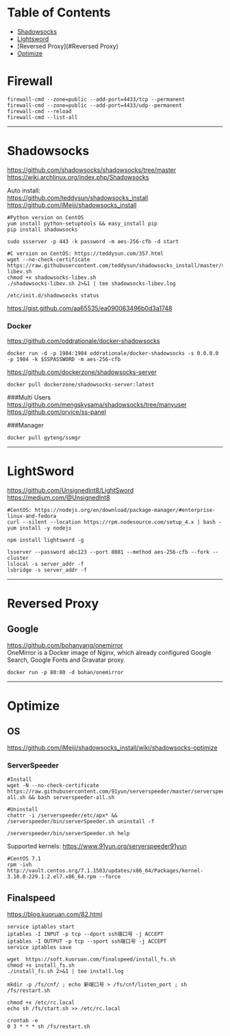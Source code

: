 # Table of Contents
- [Shadowsocks](#shadowsocks)
- [Lightsword](#lightsword)
- [Reversed Proxy](#Reversed Proxy)
- [Optimize](#optimize)



# Firewall
```
firewall-cmd --zone=public --add-port=4433/tcp --permanent
firewall-cmd --zone=public --add-port=4433/udp--permanent
firewall-cmd --reload
firewall-cmd --list-all
```
---
# Shadowsocks
https://github.com/shadowsocks/shadowsocks/tree/master
https://wiki.archlinux.org/index.php/Shadowsocks

Auto install:  
https://github.com/teddysun/shadowsocks_install  
https://github.com/iMeiji/shadowsocks_install

```
#Python version on CentOS
yum install python-setuptools && easy_install pip
pip install shadowsocks

sudo ssserver -p 443 -k password -m aes-256-cfb -d start

#C version on CentOS: https://teddysun.com/357.html  
wget --no-check-certificate https://raw.githubusercontent.com/teddysun/shadowsocks_install/master/shadowsocks-libev.sh  
chmod +x shadowsocks-libev.sh  
./shadowsocks-libev.sh 2>&1 | tee shadowsocks-libev.log

/etc/init.d/shadowsocks status
```
https://gist.github.com/aa65535/ea090063496b0d3a1748

### Docker

https://github.com/oddrationale/docker-shadowsocks   
```
docker run -d -p 1984:1984 oddrationale/docker-shadowsocks -s 0.0.0.0 -p 1984 -k $SSPASSWORD -m aes-256-cfb
```

https://github.com/dockerzone/shadowsocks-server  
```
docker pull dockerzone/shadowsocks-server:latest
```
###Multi Users
https://github.com/mengskysama/shadowsocks/tree/manyuser  
https://github.com/orvice/ss-panel

###Manager
```
docker pull gyteng/ssmgr
```

---
# LightSword
https://github.com/UnsignedInt8/LightSword  
https://medium.com/@UnsignedInt8  
```
#CentOS: https://nodejs.org/en/download/package-manager/#enterprise-linux-and-fedora
curl --silent --location https://rpm.nodesource.com/setup_4.x | bash -  
yum install -y nodejs

npm install lightsword -g

lsserver --password abc123 --port 8081 --method aes-256-cfb --fork --cluster  
lslocal -s server_addr -f   
lsbridge -s server_addr -f  
```
---
# Reversed Proxy
## Google
https://github.com/bohanyang/onemirror  
OneMirror is a Docker image of Nginx, which already configured Google Search, Google Fonts and Gravatar proxy.
```
docker run -p 80:80 -d bohan/onemirror
```

---
# Optimize

## OS
https://github.com/iMeiji/shadowsocks_install/wiki/shadowsocks-optimize

### ServerSpeeder
```
#Install
wget -N --no-check-certificate https://raw.githubusercontent.com/91yun/serverspeeder/master/serverspeeder-all.sh && bash serverspeeder-all.sh  

#Uninstall
chattr -i /serverspeeder/etc/apx* && /serverspeeder/bin/serverSpeeder.sh uninstall -f

/serverspeeder/bin/serverSpeeder.sh help
```
Supported kernels:  https://www.91yun.org/serverspeeder91yun  
```
#CentOS 7.1
rpm -ivh http://vault.centos.org/7.1.1503/updates/x86_64/Packages/kernel-3.10.0-229.1.2.el7.x86_64.rpm --force
```

## Finalspeed

https://blog.kuoruan.com/82.html
```
service iptables start  
iptables -I INPUT -p tcp --dport ssh端口号 -j ACCEPT  
iptables -I OUTPUT -p tcp --sport ssh端口号 -j ACCEPT  
service iptables save

wget  https://soft.kuoruan.com/finalspeed/install_fs.sh  
chmod +x install_fs.sh  
./install_fs.sh 2>&1 | tee install.log

mkdir -p /fs/cnf/ ; echo 新端口号 > /fs/cnf/listen_port ; sh /fs/restart.sh

chmod +x /etc/rc.local  
echo sh /fs/start.sh >> /etc/rc.local

crontab -e  	
0 3 * * * sh /fs/restart.sh
```
